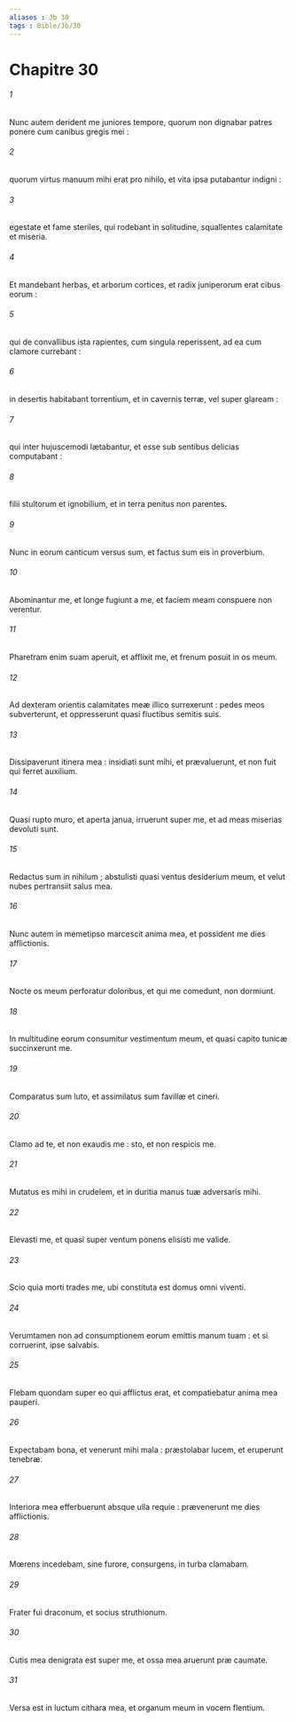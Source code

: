 ```yaml
---
aliases : Jb 30
tags : Bible/Jb/30
---
```


# Chapitre 30

###### 1
Nunc autem derident me juniores tempore, quorum non dignabar patres ponere cum canibus gregis mei :
###### 2
quorum virtus manuum mihi erat pro nihilo, et vita ipsa putabantur indigni :
###### 3
egestate et fame steriles, qui rodebant in solitudine, squallentes calamitate et miseria.
###### 4
Et mandebant herbas, et arborum cortices, et radix juniperorum erat cibus eorum :
###### 5
qui de convallibus ista rapientes, cum singula reperissent, ad ea cum clamore currebant :
###### 6
in desertis habitabant torrentium, et in cavernis terræ, vel super glaream :
###### 7
qui inter hujuscemodi lætabantur, et esse sub sentibus delicias computabant :
###### 8
filii stultorum et ignobilium, et in terra penitus non parentes.
###### 9
Nunc in eorum canticum versus sum, et factus sum eis in proverbium.
###### 10
Abominantur me, et longe fugiunt a me, et faciem meam conspuere non verentur.
###### 11
Pharetram enim suam aperuit, et afflixit me, et frenum posuit in os meum.
###### 12
Ad dexteram orientis calamitates meæ illico surrexerunt : pedes meos subverterunt, et oppresserunt quasi fluctibus semitis suis.
###### 13
Dissipaverunt itinera mea : insidiati sunt mihi, et prævaluerunt, et non fuit qui ferret auxilium.
###### 14
Quasi rupto muro, et aperta janua, irruerunt super me, et ad meas miserias devoluti sunt.
###### 15
Redactus sum in nihilum ; abstulisti quasi ventus desiderium meum, et velut nubes pertransiit salus mea.
###### 16
Nunc autem in memetipso marcescit anima mea, et possident me dies afflictionis.
###### 17
Nocte os meum perforatur doloribus, et qui me comedunt, non dormiunt.
###### 18
In multitudine eorum consumitur vestimentum meum, et quasi capito tunicæ succinxerunt me.
###### 19
Comparatus sum luto, et assimilatus sum favillæ et cineri.
###### 20
Clamo ad te, et non exaudis me : sto, et non respicis me.
###### 21
Mutatus es mihi in crudelem, et in duritia manus tuæ adversaris mihi.
###### 22
Elevasti me, et quasi super ventum ponens elisisti me valide.
###### 23
Scio quia morti trades me, ubi constituta est domus omni viventi.
###### 24
Verumtamen non ad consumptionem eorum emittis manum tuam : et si corruerint, ipse salvabis.
###### 25
Flebam quondam super eo qui afflictus erat, et compatiebatur anima mea pauperi.
###### 26
Expectabam bona, et venerunt mihi mala : præstolabar lucem, et eruperunt tenebræ.
###### 27
Interiora mea efferbuerunt absque ulla requie : prævenerunt me dies afflictionis.
###### 28
Mœrens incedebam, sine furore, consurgens, in turba clamabam.
###### 29
Frater fui draconum, et socius struthionum.
###### 30
Cutis mea denigrata est super me, et ossa mea aruerunt præ caumate.
###### 31
Versa est in luctum cithara mea, et organum meum in vocem flentium.
